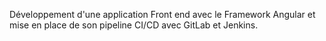 Développement d'une application Front end avec le Framework Angular et mise en place de son pipeline CI/CD avec GitLab et Jenkins.
